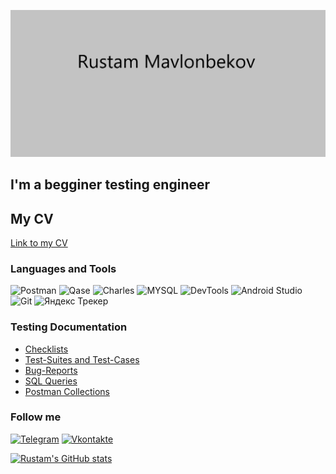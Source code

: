 [![Header](https://github.com/Rustma/Rustma/blob/main/assets/Header.png)]()

## I'm a begginer testing engineer

## My CV 

[Link to my CV](https://drive.google.com/file/d/1kp9lVrJJCTGCVE-QQjbty82XiIJ9-qOa/view?usp=sharing)

### Languages and Tools
![Postman](https://img.shields.io/badge/-Postman-090909?style=for-the-badge&logo=postman)
![Qase](https://img.shields.io/badge/-Qase-090909?style=for-the-badge&logo=Quora)
![Charles](https://img.shields.io/badge/-Charles-090909?style=for-the-badge&logo=appveyor&logoColor=green)
![MYSQL](https://img.shields.io/badge/-MySQL-090909?style=for-the-badge&logo=appveyor&logoColor=pink)
![DevTools](https://img.shields.io/badge/-DevTools-090909?style=for-the-badge&logo=appveyor)
![Android Studio](https://img.shields.io/badge/-AndroidStudio-090909?style=for-the-badge&logo=androidstudio)
![Git](https://img.shields.io/badge/-Git-090909?style=for-the-badge&logo=git)
![Яндекс Трекер](https://img.shields.io/badge/-ЯндексТрекер-090909?style=for-the-badge&logo=appveyor&logoColor=red)

### Testing Documentation

- [Checklists](https://github.com/Rustma/checklists.git)
- [Test-Suites and Test-Cases](https://github.com/Rustma/test-cases.git)
- [Bug-Reports](https://github.com/Rustma/bug-reports.git)
- [SQL Queries](https://github.com/Rustma/SQL-Queries.git)
- [Postman Collections](https://github.com/Rustma/Postman.git)

### Follow me
[![Telegram](https://img.shields.io/badge/-Telegram-090909?style=for-the-badge&logo=telegram)](https://t.me/Rustam_mavl)
[![Vkontakte](https://img.shields.io/badge/-Vkontakte-090909?style=for-the-badge&logo=Vk&logoColor=blue)](https://vk.com/r.u.stam)


[![Rustam's GitHub stats](https://github-readme-stats.vercel.app/api?username=Rustma&show_icons=true&theme=tokyonight)](https://github.com/anuraghazra/github-readme-stats)



